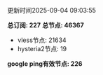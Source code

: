 更新时间2025-09-04 09:03:55

**总订阅: 227**
**总节点: 46367**
- vless节点: 21634
- hysteria2节点: 19

**google ping有效节点: 226**
